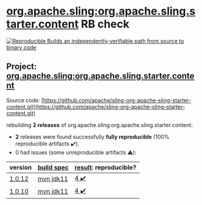 [org.apache.sling:org.apache.sling.starter.content](https://search.maven.org/artifact/org.apache.sling/org.apache.sling.starter.content/) RB check
=======

[![Reproducible Builds](https://reproducible-builds.org/images/logos/rb.svg) an independently-verifiable path from source to binary code](https://reproducible-builds.org/)

## Project: [org.apache.sling:org.apache.sling.starter.content](https://search.maven.org/artifact/org.apache.sling/org.apache.sling.starter.content/)

Source code: [https://github.com/apache/sling-org-apache-sling-starter-content.git](https://github.com/apache/sling-org-apache-sling-starter-content.git)

rebuilding **2 releases** of org.apache.sling:org.apache.sling.starter.content:
- **2** releases were found successfully **fully reproducible** (100% reproducible artifacts :heavy_check_mark:),
- 0 had issues (some unreproducible artifacts :warning:):

| version | [build spec](BUILDSPEC.md) | [result](https://reproducible-builds.org/docs/jvm/): reproducible? |
| -- | --------- | ------ |
| [1.0.12](https://search.maven.org/artifact/org.apache.sling/org.apache.sling.starter.content/1.0.12/pom) | [mvn jdk11](org.apache.sling.starter.content-1.0.12.buildspec) | [4 :heavy_check_mark: ](org.apache.sling.starter.content-1.0.12.buildcompare) |
| [1.0.10](https://search.maven.org/artifact/org.apache.sling/org.apache.sling.starter.content/1.0.10/pom) | [mvn jdk11](org.apache.sling.starter.content-1.0.10.buildspec) | [4 :heavy_check_mark: ](org.apache.sling.starter.content-1.0.10.buildcompare) |
